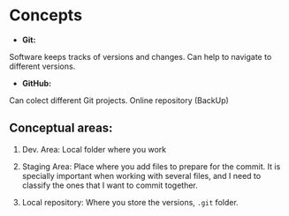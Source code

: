 # Concepts

- **Git:**

Software keeps tracks of versions and changes. Can help to navigate to different versions.


- **GitHub:**

Can colect different Git projects. Online repository (BackUp)

## Conceptual areas:

1. Dev. Area: Local folder where you work

2. Staging Area: Place where you add files to prepare for the commit. It is specially important when working with several files, and I need to classify the ones that I want to commit together.

3. Local repository: Where you store the versions, `.git` folder.
